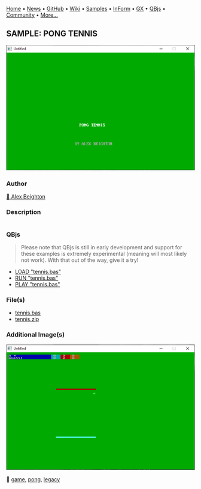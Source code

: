 [Home](https://qb64.com) • [News](../../news.md) • [GitHub](https://github.com/QB64Official/qb64) • [Wiki](https://github.com/QB64Official/qb64/wiki) • [Samples](../../samples.md) • [InForm](../../inform.md) • [GX](../../gx.md) • [QBjs](../../qbjs.md) • [Community](../../community.md) • [More...](../../more.md)

## SAMPLE: PONG TENNIS

![screenshot.png](img/screenshot.png)

### Author

[🐝 Alex Beighton](../alex-beighton.md) 

### Description

```text

```

### QBjs

> Please note that QBjs is still in early development and support for these examples is extremely experimental (meaning will most likely not work). With that out of the way, give it a try!

* [LOAD "tennis.bas"](https://v6p9d9t4.ssl.hwcdn.net/html/6029471/index.html?src=https://qb64.com/samples/pong-tennis/src/tennis.bas)
* [RUN "tennis.bas"](https://v6p9d9t4.ssl.hwcdn.net/html/6029471/index.html?mode=auto&src=https://qb64.com/samples/pong-tennis/src/tennis.bas)
* [PLAY "tennis.bas"](https://v6p9d9t4.ssl.hwcdn.net/html/6029471/index.html?mode=play&src=https://qb64.com/samples/pong-tennis/src/tennis.bas)

### File(s)

* [tennis.bas](src/tennis.bas)
* [tennis.zip](src/tennis.zip)

### Additional Image(s)

![ss2.png](img/ss2.png)

🔗 [game](../game.md), [pong](../pong.md), [legacy](../legacy.md)
